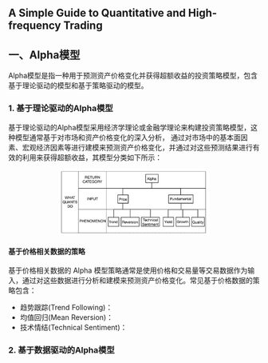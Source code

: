 ## A Simple Guide to Quantitative and High-frequency Trading

## 一、Alpha模型

Alpha模型是指一种用于预测资产价格变化并获得超额收益的投资策略模型，包含基于理论驱动的模型和基于策略驱动的模型。

### 1.  基于理论驱动的Alpha模型

基于理论驱动的Alpha模型采用经济学理论或金融学理论来构建投资策略模型，这种模型通常基于对市场和资产价格变化的深入分析，
通过对市场中的基本面因素、宏观经济因素等进行建模来预测资产价格变化，并通过对这些预测结果进行有效的利用来获得超额收益，其模型分类如下所示：

<div align="center">
<img src="./Figure/TheoryDrivenAlphaModel.png" width="60%">
</div>


#### 基于价格相关数据的策略

基于价格相关数据的 Alpha 模型策略通常是使用价格和交易量等交易数据作为输入，通过对这些数据进行分析和建模来预测资产价格变化。常见基于价格数据的策略包含：

* 趋势跟踪(Trend Following)：
* 均值回归(Mean Reversion)：
* 技术情结(Technical Sentiment)：


### 2. 基于数据驱动的Alpha模型



